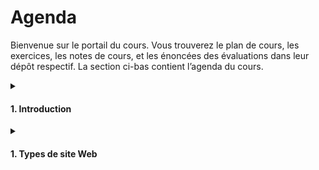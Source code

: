# Agenda

Bienvenue sur le portail du cours. Vous trouverez le plan de cours, les exercices, les notes de cours, et les énoncées des évaluations dans leur dépôt respectif. La section ci-bas contient l’agenda du cours.

<details>
<summary>

#### 1. Introduction

</summary>

1. Présentations
2. Plan de cours
3. Tour de la plateforme du cours
4. Exercice : Cahier des charges

Pour le prochain cours :

- Terminer l’exercice Cahier des charges
		
</details>

<details>
<summary>

#### 1. Types de site Web

</summary>

1. Types de site Web
2. Tour de la plateforme Are.na
3. Exercice : Recherche

Pour le prochain cours :

- Terminer l’exercice Recherche
		
</details>
